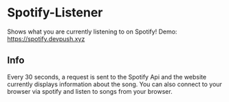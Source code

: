 # Spotify-Listener

Shows what you are currently listening to on Spotify!
    Demo: https://spotify.devpush.xyz

## Info

Every 30 seconds, a request is sent to the Spotify Api and the website currently displays information about the song.
You can also connect to your browser via spotify and listen to songs from your browser.
